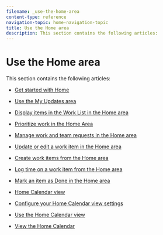 ```yaml
---
filename: _use-the-home-area
content-type: reference
navigation-topic: home-navigation-topic
title: Use the Home area
description: This section contains the following articles:
---
```


# Use the Home area

This section contains the following articles:

* [Get started with Home](../../../workfront-basics/using-home/using-the-home-area/get-started-with-home.md)

  <!--
  <li data-mc-conditions="QuicksilverOrClassic.Quicksilver"><a href="../../../workfront-basics/using-home/using-the-home-area/my-updates-area.md" class="MCXref xref" xrefformat="{para}">Use the My Updates area</a> </li>
  -->

* [Use the My Updates area](../../../workfront-basics/using-home/using-the-home-area/my-updates-area.md) 
* [Display items in the Work List in the Home area](../../../workfront-basics/using-home/using-the-home-area/display-items-in-home-work-list.md) 
* [Prioritize work in the Home Area](../../../workfront-basics/using-home/using-the-home-area/prioritize-work-in-home.md) 
* [Manage work and team requests in the Home area](../../../workfront-basics/using-home/using-the-home-area/manage-work-and-team-requests-home.md) 
* [Update or edit a work item in the Home area](../../../workfront-basics/using-home/using-the-home-area/update-and-edit-work-item-home.md) 
* [Create work items from the Home area](../../../workfront-basics/using-home/using-the-home-area/create-work-items-in-home.md) 
* [Log time on a work item from the Home area](../../../workfront-basics/using-home/using-the-home-area/log-time-on-work-item-in-home.md) 
* [Mark an item as Done in the Home area](../../../workfront-basics/using-home/using-the-home-area/mark-item-done-in-home.md) 
* [Home Calendar view](../../../workfront-basics/using-home/using-the-home-area/home-calendar-view.md) 
* [Configure your Home Calendar view settings](../../../workfront-basics/using-home/using-the-home-area/configure-home-calendar-view.md) 
* [Use the Home Calendar view](../../../workfront-basics/using-home/using-the-home-area/use-home-calendar-view.md) 
* [View the Home Calendar](../../../workfront-basics/using-home/using-the-home-area/view-home-calendar.md)

